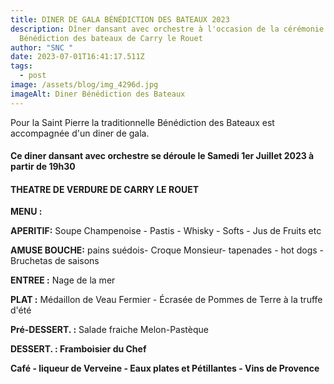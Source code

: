 ```yaml
---
title: DINER DE GALA BÉNÉDICTION DES BATEAUX 2023
description: Dîner dansant avec orchestre à l'occasion de la cérémonie de la
  Bénédiction des bateaux de Carry le Rouet
author: "SNC "
date: 2023-07-01T16:41:17.511Z
tags:
  - post
image: /assets/blog/img_4296d.jpg
imageAlt: Diner Bénédiction des Bateaux
---
```

P﻿our la Saint Pierre la traditionnelle Bénédiction des Bateaux est accompagnée d'un diner de gala.

#### C﻿e **diner dansant avec orchestre** se déroule le Samedi 1er Juillet 2023 à partir de 19h30 

####   T﻿HEATRE DE VERDURE DE CARRY LE ROUET       

**M﻿ENU :**

 **APERITIF:** Soupe Champenoise - Pastis - Whisky - Softs - Jus de Fruits  etc

**A﻿MUSE BOUCHE:** pains suédois- Croque Monsieur- tapenades - hot dogs - Bruchetas de saisons

**E﻿NTREE                 :** Nage de la mer

**P﻿LAT                      :** Médaillon de Veau Fermier - Écrasée de Pommes de Terre à la truffe d'été

**P﻿ré-DESSERT.   :** Salade fraiche Melon-Pastèque

**D﻿ESSERT.           : Framboisier du Chef**

**C﻿afé - liqueur de Verveine - Eaux plates et Pétillantes - Vins de Provence**